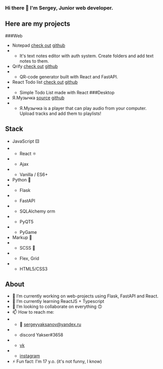 ### Hi there 👋 I'm Sergey, Junior web developer.
## Here are my projects
###Web
* Notepad [check out](https://yakser-notepad.herokuapp.com) [github](https://github.com/Yakser/Yakser-Notepad)
* * It's text notes editor with auth system. Create folders and add text notes to them.
* Qrify [check out](https://react-qrcode-generator.herokuapp.com) [github](https://github.com/Yakser/QRCodeGenerator)
* * QR-code generator built with React and FastAPI.
* React Todo list [check out](https://yakser-todo.herokuapp.com/) [github](https://github.com/Yakser/react-todo)
* * Simple Todo List made with React
###Desktop
* Я.Музычка [source](https://yadi.sk/d/eJMPP2OCAINtDA) [github](https://github.com/Yakser/Ya.Musichka)
* * Я.Музычка is a player that can play audio from your computer. Upload tracks and add them to playlists!
## Stack
* JavaScript 🟨
* * React ⚛
* * Ajax
* * Vanilla / ES6+
* Python 🐍
* * Flask
* * FastAPI
* * SQLAlchemy orm
* * PyQT5 
* * PyGame
* Markup 🔡
* * SCSS 🎀
* * Flex, Grid
* * HTML5/CSS3

## About
- 🔭 I’m currently working on web-projects using Flask, FastAPI and React.
- 🌱 I’m currently learning ReactJS + Typescript
- 👯 I’m looking to collaborate on everything 🙃
- 📫 How to reach me:
- - 📧 sergeyyaksanov@yandex.ru
- - discord Yakser#3658
- - [vk](https://vk.com/yakser)
- - [instagram](https://www.instagram.com/y4kser/)
- ⚡ Fun fact: I'm 17 y.o. (it's not funny, I know)

